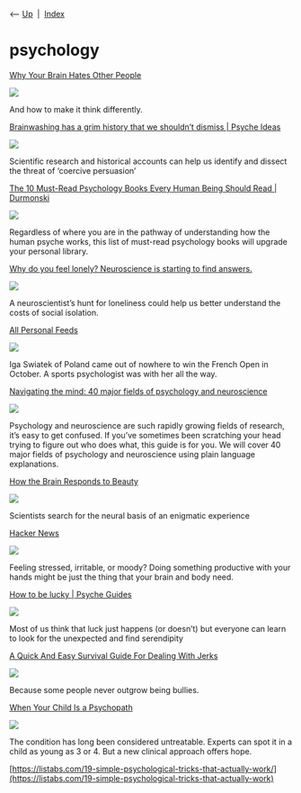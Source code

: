 <div class="nav">

⟵ [Up](index.html)  \|  [Index](index.html)

</div>

# psychology

<div class="cards">

<div class="card">

<div class="card-title">

[Why Your Brain Hates Other
People](https://nautil.us/why-your-brain-hates-other-people-236659?fbclid=IwY2xjawFZNI1leHRuA2FlbQIxMQABHagtctShsuEeaFvVBEIwUxSpYn0kdWLtKlgGByCYtXnuaOMGR3uUk_WOmA_aem_Zo1kYrArCOgEm0Dg_ZWMKQ)

</div>

<div class="card-image">

[![](https://assets.nautil.us/12544_f4984314d122393d8dee3c843cbd16d7.png?auto=compress&fm=png&ixlib=php-3.3.1)](https://nautil.us/why-your-brain-hates-other-people-236659?fbclid=IwY2xjawFZNI1leHRuA2FlbQIxMQABHagtctShsuEeaFvVBEIwUxSpYn0kdWLtKlgGByCYtXnuaOMGR3uUk_WOmA_aem_Zo1kYrArCOgEm0Dg_ZWMKQ)

</div>

And how to make it think differently.

</div>

<div class="card">

<div class="card-title">

[Brainwashing has a grim history that we shouldn’t dismiss \| Psyche
Ideas](https://psyche.us5.list-manage.com/track/click?e=4f1cc5af49&id=2cfdd64f92&u=89c6e02ebaf75bbc918731474)

</div>

<div class="card-image">

[![](https://images.aeonmedia.co/images/15e262fb-f659-4096-b0dd-35473eb74016/original.jpg)](https://psyche.us5.list-manage.com/track/click?e=4f1cc5af49&id=2cfdd64f92&u=89c6e02ebaf75bbc918731474)

</div>

Scientific research and historical accounts can help us identify and
dissect the threat of ‘coercive persuasion’

</div>

<div class="card">

<div class="card-title">

[The 10 Must-Read Psychology Books Every Human Being Should Read \|
Durmonski](https://durmonski.com/reading-lists/must-read-psychology-books)

</div>

<div class="card-image">

[![](https://durmonski.com/wp-content/uploads/2021/07/The-10-Must-Read-Psychology-Books.jpg)](https://durmonski.com/reading-lists/must-read-psychology-books)

</div>

Regardless of where you are in the pathway of understanding how the
human psyche works, this list of must-read psychology books will upgrade
your personal library.

</div>

<div class="card">

<div class="card-title">

[Why do you feel lonely? Neuroscience is starting to find
answers.](https://www.technologyreview.com/2020/09/04/1008008/neuroscience-loneliness-pandemic-covid-neurons-brain?fbclid=IwAR3GDDi4Jvk2w1EExJvk4ePidCgI-Ki79DRdxsrCozpiL0tcRQAiSgT7Mww#Echobox=1622155222-1)

</div>

<div class="card-image">

[![](https://wp.technologyreview.com/wp-content/uploads/2020/08/JS_MITTechnologyReview_KayTye_1742_web.jpg?resize=1200,600)](https://www.technologyreview.com/2020/09/04/1008008/neuroscience-loneliness-pandemic-covid-neurons-brain?fbclid=IwAR3GDDi4Jvk2w1EExJvk4ePidCgI-Ki79DRdxsrCozpiL0tcRQAiSgT7Mww#Echobox=1622155222-1)

</div>

A neuroscientist’s hunt for loneliness could help us better understand
the costs of social isolation.

</div>

<div class="card">

<div class="card-title">

[All Personal
Feeds](https://www.nytimes.com/2021/02/07/sports/tennis/iga-swiatek-sports-psychology.html)

</div>

<div class="card-image">

[![](https://static01.nyt.com/images/2021/02/07/sports/07swiatek1/07swiatek1-largeHorizontalJumbo.jpg?year=2021&h=683&w=1024&s=cdd27ccb0f1971e3035bdeacb10152828dc57b643a033c98852675af95bfabec&k=ZQJBKqZ0VN)](https://www.nytimes.com/2021/02/07/sports/tennis/iga-swiatek-sports-psychology.html)

</div>

Iga Swiatek of Poland came out of nowhere to win the French Open in
October. A sports psychologist was with her all the way.

</div>

<div class="card">

<div class="card-title">

[Navigating the mind: 40 major fields of psychology and
neuroscience](https://nesslabs.com/navigating-the-mind-major-fields-psychology-and-neuroscience)

</div>

<div class="card-image">

[![](https://nesslabs.com/wp-content/uploads/2021/02/title-ebook-navigating-the-mind-banner.png)](https://nesslabs.com/navigating-the-mind-major-fields-psychology-and-neuroscience)

</div>

Psychology and neuroscience are such rapidly growing fields of research,
it’s easy to get confused. If you’ve sometimes been scratching your head
trying to figure out who does what, this guide is for you. We will cover
40 major fields of psychology and neuroscience using plain language
explanations.

</div>

<div class="card">

<div class="card-title">

[How the Brain Responds to
Beauty](https://www.scientificamerican.com/article/how-the-brain-responds-to-beauty)

</div>

<div class="card-image">

[![](https://static.scientificamerican.com/sciam/cache/file/2A155CE7-410B-43D3-BE772A65B62CD316_source.jpg?w=1200)](https://www.scientificamerican.com/article/how-the-brain-responds-to-beauty)

</div>

Scientists search for the neural basis of an enigmatic experience

</div>

<div class="card">

<div class="card-title">

[Hacker
News](https://www.psychologytoday.com/us/blog/prescriptions-life/201906/working-your-hands-does-wonders-your-brain)

</div>

<div class="card-image">

[![](https://cdn2.psychologytoday.com/assets/styles/manual_crop_1_91_1_1528x800/public/field_blog_entry_teaser_image/2019-06/img_2031.jpg?itok=TAEomhj2)](https://www.psychologytoday.com/us/blog/prescriptions-life/201906/working-your-hands-does-wonders-your-brain)

</div>

Feeling stressed, irritable, or moody? Doing something productive with
your hands might be just the thing that your brain and body need.

</div>

<div class="card">

<div class="card-title">

[How to be lucky \| Psyche
Guides](https://psyche.co/guides/how-to-open-up-to-serendipity-and-create-your-own-luck)

</div>

<div class="card-image">

[![](https://images.aeonmedia.co/images/b73957c6-5438-40f0-9860-36e760ffb97e/original.jpg)](https://psyche.co/guides/how-to-open-up-to-serendipity-and-create-your-own-luck)

</div>

Most of us think that luck just happens (or doesn’t) but everyone can
learn to look for the unexpected and find serendipity

</div>

<div class="card">

<div class="card-title">

[A Quick And Easy Survival Guide For Dealing With
Jerks](https://getpocket.com/explore/item/a-quick-and-easy-survival-guide-for-dealing-with-jerks)

</div>

<div class="card-image">

[![](https://pocket-image-cache.com/1200x/filters:format(jpg):extract_focal()/https%3A%2F%2Fi2.wp.com%2Fdariusforoux.com%2Fwp-content%2Fuploads%2F2017%2F09%2Fassholes.png%3Ffit%3D665%252C499%26ssl%3D1)](https://getpocket.com/explore/item/a-quick-and-easy-survival-guide-for-dealing-with-jerks)

</div>

Because some people never outgrow being bullies.

</div>

<div class="card">

<div class="card-title">

[When Your Child Is a
Psychopath](https://www.theatlantic.com/magazine/archive/2017/06/when-your-child-is-a-psychopath/524502)

</div>

<div class="card-image">

[![](https://cdn.theatlantic.com/thumbor/USY7Y8_FgvwD5ndNZZq92PjvM2g=/0x147:1999x1188/1200x625/media/img/2017/05/WEL_Hagerty_lead_2x3-1/original.jpg)](https://www.theatlantic.com/magazine/archive/2017/06/when-your-child-is-a-psychopath/524502)

</div>

The condition has long been considered untreatable. Experts can spot it
in a child as young as 3 or 4. But a new clinical approach offers hope.

</div>

<div class="card">

<div class="card-title">

[https://listabs.com/19-simple-psychological-tricks-that-actually-work/](https://listabs.com/19-simple-psychological-tricks-that-actually-work)

</div>

</div>

</div>
